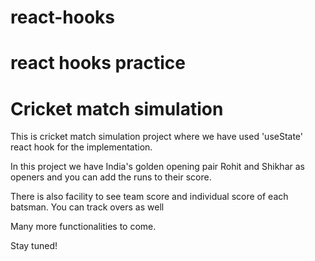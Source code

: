 # react-hooks
<h1> react hooks practice</h1>

<h1>Cricket match simulation</h1>

<p>This is cricket match simulation project where we have used 'useState' react hook for the implementation.</p>
<p>In this project we have India's golden opening pair Rohit and Shikhar as openers and you can add the runs to their score. </p>
<p>There is also facility to see team score and individual score of each batsman. You can track overs as well</p>


Many more functionalities to come.


Stay tuned!
